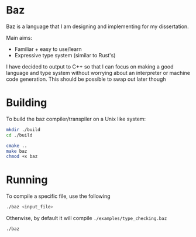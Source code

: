 # Baz

Baz is a language that I am designing and implementing for my dissertation.

Main aims:
- Familiar + easy to use/learn
- Expressive type system (similar to Rust's)

I have decided to output to C++ so that I can focus on making a good language and type system without worrying about an interpreter or machine code generation. This should be possible to swap out later though


# Building

To build the baz compiler/transpiler on a Unix like system:
```bash
mkdir ./build
cd ./build

cmake ..
make baz
chmod +x baz
```

# Running

To compile a specific file, use the following
```bash
./baz <input_file>
```

Otherwise, by default it will compile `./examples/type_checking.baz`
```bash
./baz
```
